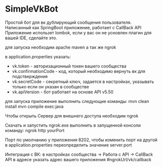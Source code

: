 # SimpleVkBot
Простой бот для вк дублирующий сообщения пользователя. Написанный как SpringBoot приложение, работает с CallBack API
Приложение использет lombok, если у вас он не усновлен плагин для вашей IDE, сделайте это.

для запуска необходим apache maven а так же ngrok


в application.properties указать:
 - vk.token - авторизационный токен вашего сообщества
 - vk.confirmationCode - код, который необходимо вернуть вк для подстверждения
 - vk.secretCode - секретный ключ, задается в настройках, указывать только если он указан в сообществе
 - vk.apiVersion - бот работает на основе API v5.50 
 
для запуска приложение выполнить следующие команды:
  mvn clean install
  mvn compile exec:java

Чтобы открыть Сервер для внешнего доступа необходим ngrok

Скачать и запустить ngrok.exe выполнить в запущенной консоли команду:
ngrok http yourPort

Порт по умолчанию у приложения 8202, чтобы изменить порт на другой в application.properties переопределить значение server.port


Интеграция с ВК:
в настройках сообщества -> Работа с API -> CallBack API в адресе указать адрес вашего приложения #ngrokUrl/vk/callback
